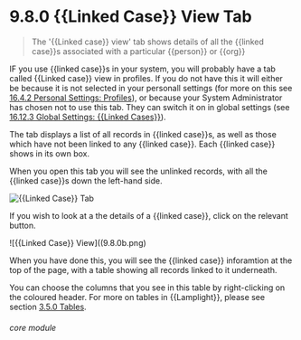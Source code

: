 # 9.8.0 {{Linked Case}} View Tab

> The '{{Linked case}} view' tab shows details of all the {{linked case}}s associated with a particular {{person}} or {{org}}

IF you use {{linked case}}s in your system, you will probably have a tab called {{Linked case}} view in profiles. If you do not have this it will either be because it is not selected in your personall settings (for more on this see [16.4.2 Personal Settings: Profiles](/help/index/p/16.4.2)), or because your System Administrator has chosen not to use this tab. They can switch it on in global settings (see [16.12.3 Global Settings: {{Linked Cases}}](/help/index/p/16.12.3)).

The tab displays a list of all records in {{linked case}}s, as well as those which have not been linked to any {{linked case}}. Each {{linked case}} shows in its own box.

When you open this tab you will see the unlinked records, with all the {{linked case}}s down the left-hand side. 

![{{Linked Case}} Tab](9.8.0a.png)


If you wish to look at a the details of a {{linked case}}, click on the relevant button. 

![{{Linked Case}} View]((9.8.0b.png)

When you have done this, you will see the {{linked case}} inforamtion at the top of the page, with a table showing all records linked to it underneath. 

You can choose the columns that you see in this table by right-clicking on the coloured header. For more on tables in {{Lamplight}}, please see section [3.5.0  Tables](/help/index/p/3.5.0). 


###### core module



